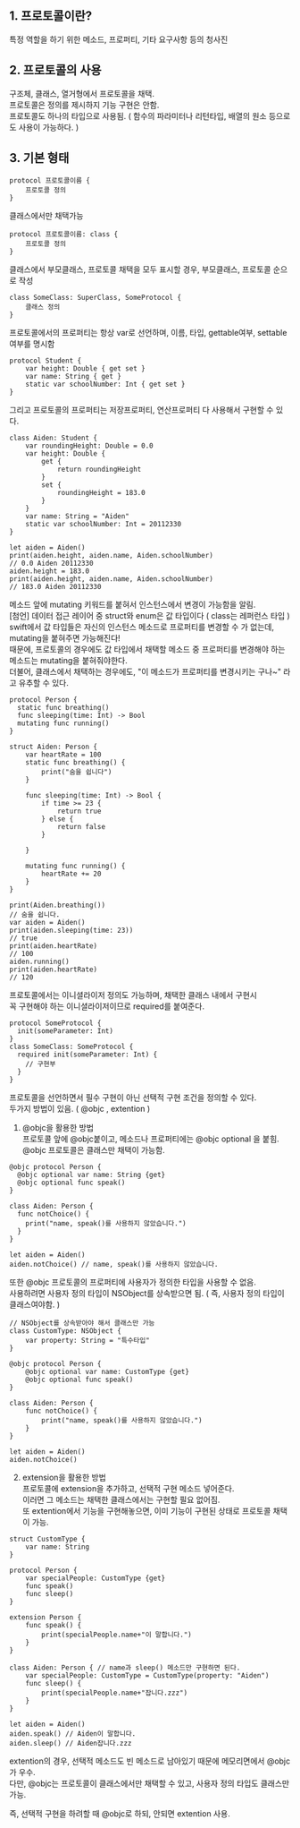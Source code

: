 ## 1. 프로토콜이란?
특정 역할을 하기 위한 메소드, 프로퍼티, 기타 요구사항 등의 청사진  

## 2. 프로토콜의 사용
구조체, 클래스, 열거형에서 프로토콜을 채택.  
프로토콜은 정의를 제시하지 기능 구현은 안함.  
프로토콜도 하나의 타입으로 사용됨. ( 함수의 파라미터나 리턴타입, 배열의 원소 등으로도 사용이 가능하다. )  

## 3. 기본 형태
~~~
protocol 프로토콜이름 {  
    프로토콜 정의  
}  
~~~  

클래스에서만 채택가능  
~~~
protocol 프로토콜이름: class {  
    프로토콜 정의  
}  
~~~  

클래스에서 부모클래스, 프로토콜 채택을 모두 표시할 경우, 부모클래스, 프로토콜 순으로 작성  
~~~
class SomeClass: SuperClass, SomeProtocol {  
    클래스 정의   
}  
~~~  

프로토콜에서의 프로퍼티는 항상 var로 선언하며, 이름, 타입, gettable여부, settable여부를 명시함  
~~~
protocol Student {  
    var height: Double { get set }  
    var name: String { get }  
    static var schoolNumber: Int { get set }  
}  
~~~  

그리고 프로토콜의 프로퍼티는 저장프로퍼티, 연산프로퍼티 다 사용해서 구현할 수 있다.  
~~~
class Aiden: Student {  
    var roundingHeight: Double = 0.0  
    var height: Double {  
        get {  
            return roundingHeight  
        }  
        set {  
            roundingHeight = 183.0  
        }  
    }  
    var name: String = "Aiden"  
    static var schoolNumber: Int = 20112330  
}  

let aiden = Aiden()
print(aiden.height, aiden.name, Aiden.schoolNumber)
// 0.0 Aiden 20112330
aiden.height = 183.0
print(aiden.height, aiden.name, Aiden.schoolNumber)
// 183.0 Aiden 20112330
~~~  

메소드 앞에 mutating 키워드를 붙혀서 인스턴스에서 변경이 가능함을 알림.  
[첨언] 데이터 접근 레이어 중 struct와 enum은 값 타입이다 ( class는 레퍼런스 타입 )  
swift에서 값 타입들은 자신의 인스턴스 메소드로 프로퍼티를 변경할 수 가 없는데, mutating을 붙혀주면 가능해진다!  
때문에, 프로토콜의 경우에도 값 타입에서 채택할 메소드 중 프로퍼티를 변경해야 하는 메소드는 mutating을 붙혀줘야한다.  
더불어, 클래스에서 채택하는 경우에도, "이 메소드가 프로퍼티를 변경시키는 구나~" 라고 유추할 수 있다.
~~~
protocol Person {
  static func breathing()
  func sleeping(time: Int) -> Bool
  mutating func running()
}

struct Aiden: Person {
    var heartRate = 100
    static func breathing() {
        print("숨을 쉽니다")
    }
    
    func sleeping(time: Int) -> Bool {
        if time >= 23 {
            return true
        } else {
            return false
        }
        
    }
    
    mutating func running() {
        heartRate += 20
    }
}

print(Aiden.breathing())
// 숨을 쉽니다.
var aiden = Aiden()
print(aiden.sleeping(time: 23))
// true
print(aiden.heartRate)
// 100
aiden.running()
print(aiden.heartRate)
// 120
~~~  

프로토콜에서는 이니셜라이저 정의도 가능하며, 채택한 클래스 내에서 구현시  
꼭 구현해야 하는 이니셜라이저이므로 required를 붙여준다.  
~~~
protocol SomeProtocol {
  init(someParameter: Int)
}
class SomeClass: SomeProtocol {
  required init(someParameter: Int) {
    // 구현부
  }
}
~~~  

프로토콜을 선언하면서 필수 구현이 아닌 선택적 구현 조건을 정의할 수 있다.  
두가지 방법이 있음. ( @objc , extention )  

1. @objc을 활용한 방법  
프로토콜 앞에 @objc붙이고, 메소드나 프로퍼티에는 @objc optional 을 붙힘.  
@objc 프로토콜은 클래스만 채택이 가능함.
~~~
@objc protocol Person {
  @objc optional var name: String {get}
  @objc optional func speak()
}

class Aiden: Person {
  func notChoice() {
    print("name, speak()를 사용하지 않았습니다.")
  }
}

let aiden = Aiden()
aiden.notChoice() // name, speak()를 사용하지 않았습니다.
~~~  

또한 @objc 프로토콜의 프로퍼티에 사용자가 정의한 타입을 사용할 수 없음.  
사용하려면 사용자 정의 타입이 NSObject를 상속받으면 됨. ( 즉, 사용자 정의 타입이 클래스여야함. )
~~~
// NSObject를 상속받아야 해서 클래스만 가능
class CustomType: NSObject {
    var property: String = "특수타입"
}

@objc protocol Person {
    @objc optional var name: CustomType {get}
    @objc optional func speak()
}

class Aiden: Person {
    func notChoice() {
        print("name, speak()를 사용하지 않았습니다.")
    }
}

let aiden = Aiden()
aiden.notChoice()
~~~  

2. extension을 활용한 방법  
프로토콜에 extension을 추가하고, 선택적 구현 메소드 넣어준다.  
이러면 그 메소드는 채택한 클래스에서는 구현할 필요 없어짐.  
또 extention에서 기능을 구현해놓으면, 이미 기능이 구현된 상태로 프로토콜 채택이 가능.
~~~
struct CustomType {
    var name: String
}

protocol Person {
    var specialPeople: CustomType {get}
    func speak()
    func sleep()
}

extension Person {
    func speak() {
        print(specialPeople.name+"이 말합니다.")
    }
}

class Aiden: Person { // name과 sleep() 메소드만 구현하면 된다.
    var specialPeople: CustomType = CustomType(property: "Aiden")
    func sleep() {
        print(specialPeople.name+"잡니다.zzz")
    }
}

let aiden = Aiden()
aiden.speak() // Aiden이 말합니다.
aiden.sleep() // Aiden잡니다.zzz
~~~  

extention의 경우, 선택적 메소드도 빈 메소드로 남아있기 때문에 메모리면에서 @objc가 우수.  
다만, @objc는 프로토콜이 클래스에서만 채택할 수 있고, 사용자 정의 타입도 클래스만 가능.  

즉, 선택적 구현을 하려할 때 @objc로 하되, 안되면 extention 사용.  
